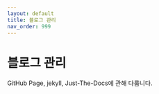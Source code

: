```yaml
---
layout: default
title: 블로그 관리
nav_order: 999
---
```


# 블로그 관리

GitHub Page, jekyll, Just-The-Docs에 관해 다룹니다.
